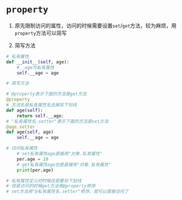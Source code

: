 # `property`

1. 原先限制访问的属性，访问的时候需要设置`set`/`get`方法，较为麻烦，用`property`方法可以简写

2. 简写方法
```python
# 私有属性
def __init__(self, age):
    #__age为私有属性
    self.__age = age

# 简写方法

# @property表示下面的方法是get方法
@property
# 方法名是私有属性名去掉双下划线
def age(self):
    return self.__age;
# "私有属性名.setter"表示下面的方法是set方法
@age.setter
def age(self, age)
    self.__age = age

# 访问私有属性
    # set私有属性age直接用"对象.私有属性"
    per.age = 10
    # get私有属性age也是直接用"对象.私有属性"
    print(per.age)

# 私有属性定义的时候还是要双下划线
# 但是访问的时候get方法用@property修饰
# set方法用"@私有属性名.setter"修饰，就可以直接访问了
```






















